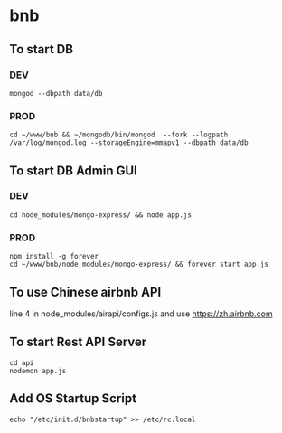 # bnb

## To start DB
### DEV
```
mongod --dbpath data/db
```
### PROD
```
cd ~/www/bnb && ~/mongodb/bin/mongod  --fork --logpath /var/log/mongod.log --storageEngine=mmapv1 --dbpath data/db
```

## To start DB Admin GUI
### DEV
```
cd node_modules/mongo-express/ && node app.js
```
### PROD
```
npm install -g forever
cd ~/www/bnb/node_modules/mongo-express/ && forever start app.js
```

## To use Chinese airbnb API
line 4 in node_modules/airapi/configs.js and use
https://zh.airbnb.com

## To start Rest API Server
```
cd api
nodemon app.js
```

## Add OS Startup Script
```
echo "/etc/init.d/bnbstartup" >> /etc/rc.local
```
